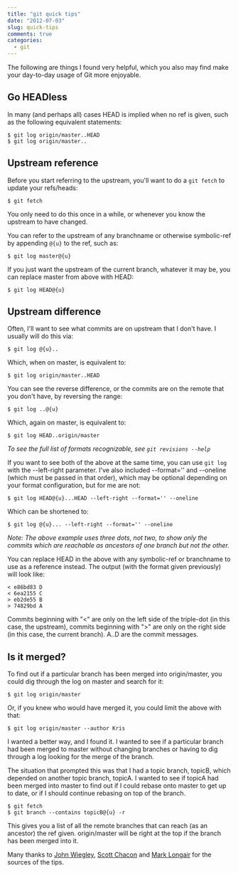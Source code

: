```yaml
---
title: "git quick tips"
date: "2012-07-03"
slug: quick-tips
comments: true
categories:
  - git
---
```

The following are things I found very helpful, which you also may find make your day-to-day usage of Git more enjoyable.

<!--more-->

## Go HEADless

In many (and perhaps all) cases HEAD is implied when no ref is given, such as the following equivalent statements:

    $ git log origin/master..HEAD
    $ git log origin/master..

## Upstream reference

Before you start referring to the upstream, you'll want to do a `git fetch` to update your refs/heads:

    $ git fetch

You only need to do this once in a while, or whenever you know the upstream to have changed.

You can refer to the upstream of any branchname or otherwise symbolic-ref by appending `@{u}` to the ref, such as:

    $ git log master@{u}

If you just want the upstream of the current branch, whatever it may be, you can replace master from above with HEAD:

    $ git log HEAD@{u}

## Upstream difference

Often, I'll want to see what commits are on upstream that I don't have. I usually will do this via:

    $ git log @{u}..

Which, when on master, is equivalent to:

    $ git log origin/master..HEAD

You can see the reverse difference, or the commits are on the remote that you don't have, by reversing the range:

    $ git log ..@{u}

Which, again on master, is equivalent to:

    $ git log HEAD..origin/master

*To see the full list of formats recognizable, see `git revisions --help`*

If you want to see both of the above at the same time, you can use `git log` with the --left-right parameter. I've also included --format='' and --oneline (which must be passed in that order), which may be optional depending on your format configuration, but for me are not:

    $ git log HEAD@{u}...HEAD --left-right --format='' --oneline

Which can be shortened to:

    $ git log @{u}... --left-right --format='' --oneline

*Note: The above example uses three dots, not two, to show only the commits which are reachable as ancestors of one branch but not the other.*

You can replace HEAD in the above with any symbolic-ref or branchname to use as a reference instead. The output (with the format given previously) will look like:

    < e86bd83 D
    < 6ea2155 C
    > eb2de55 B
    > 74829bd A

Commits beginning with "<" are only on the left side of the triple-dot (in this case, the upstream), commits beginning with ">" are only on the right side (in this case, the current branch). A..D are the commit messages.

## Is it merged?

To find out if a particular branch has been merged into origin/master, you could dig through the log on master and search for it:

    $ git log origin/master

Or, if you knew who would have merged it, you could limit the above with that:

    $ git log origin/master --author Kris

I wanted a better way, and I found it. I wanted to see if a particular branch had been merged to master without changing branches or having to dig through a log looking for the merge of the branch.

The situation that prompted this was that I had a topic branch, topicB, which depended on another topic branch, topicA. I wanted to see if topicA had been merged into master to find out if I could rebase onto master to get up to date, or if I should continue rebasing on top of the branch.

    $ git fetch
    $ git branch --contains topicB@{u} -r

This gives you a list of all the remote branches that can reach (as an ancestor) the ref given. origin/master will be right at the top if the branch has been merged into it.

Many thanks to [John Wiegley](http://newartisans.com/2008/04/git-from-the-bottom-up/ "John Wiegley"), [Scott Chacon](http://www.git-scm.com/book "Scott Chacon") and [Mark Longair](http://serverfault.com/a/384862 "Mark Longair") for the sources of the tips.
